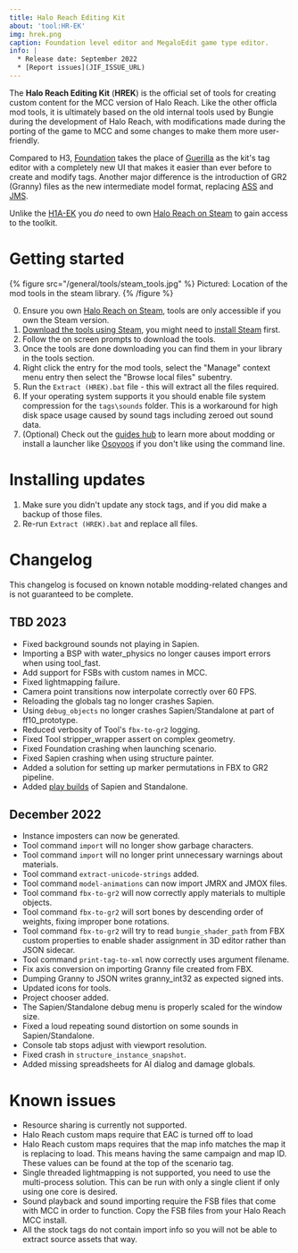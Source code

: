 ```yaml
---
title: Halo Reach Editing Kit
about: 'tool:HR-EK'
img: hrek.png
caption: Foundation level editor and MegaloEdit game type editor.
info: |
  * Release date: September 2022
  * [Report issues](JIF_ISSUE_URL)
---
```

The **Halo Reach Editing Kit** (**HREK**) is the official set of tools for creating custom content for the MCC version of Halo Reach. Like the other officla mod tools, it is ultimately based on the old internal tools used by Bungie during the development of Halo Reach, with modifications made during the porting of the game to MCC and some changes to make them more user-friendly.

Compared to H3, [Foundation](~hr-foundation) takes the place of [Guerilla](~h3-guerilla) as the kit's tag editor with a completely new UI that makes it easier than ever before to create and modify tags. Another major difference is the introduction of GR2 (Granny) files as the new intermediate model format, replacing [ASS](~) and [JMS](~).

Unlike the [H1A-EK](~) you _do_ need to own [Halo Reach on Steam][steam_purchase] to gain access to the toolkit.

# Getting started
{% figure src="/general/tools/steam_tools.jpg" %}
Pictured: Location of the mod tools in the steam library.
{% /figure %}

0. Ensure you own [Halo Reach on Steam][steam_purchase], tools are only accessible if you own the Steam version.
1. [Download the tools using Steam](steam://run/1695793), you might need to [install Steam](https://store.steampowered.com/about/) first.
2. Follow the on screen prompts to download the tools.
3. Once the tools are done downloading you can find them in your library in the tools section.
4. Right click the entry for the mod tools, select the "Manage" context menu entry then select the "Browse local files" subentry.
5. Run the `Extract (HREK).bat` file - this will extract all the files required.
6. If your operating system supports it you should enable file system compression for the `tags\sounds` folder. This is a workaround for high disk space usage caused by sound tags including zeroed out sound data.
7. (Optional) Check out the [guides hub](~guides) to learn more about modding or install a launcher like [Osoyoos](~) if you don't like using the command line.

# Installing updates
1. Make sure you didn't update any stock tags, and if you did make a backup of those files.
2. Re-run `Extract (HREK).bat` and replace all files.

# Changelog
This changelog is focused on known notable modding-related changes and is not guaranteed to be complete.

## TBD 2023
* Fixed background sounds not playing in Sapien.
* Importing a BSP with water_physics no longer causes import errors when using tool_fast.
* Add support for FSBs with custom names in MCC.
* Fixed lightmapping failure.
* Camera point transitions now interpolate correctly over 60 FPS.
* Reloading the globals tag no longer crashes Sapien.
* Using `debug_objects` no longer crashes Sapien/Standalone at part of ff10_prototype.
* Reduced verbosity of Tool's `fbx-to-gr2` logging.
* Fixed Tool stripper_wrapper assert on complex geometry.
* Fixed Foundation crashing when launching scenario.
* Fixed Sapien crashing when using structure painter.
* Added a solution for setting up marker permutations in FBX to GR2 pipeline.
* Added [play builds](~build-types#optimization-options) of Sapien and Standalone.

## December 2022
* Instance imposters can now be generated.
* Tool command `import` will no longer show garbage characters.
* Tool command `import` will no longer print unnecessary warnings about materials.
* Tool command `extract-unicode-strings` added.
* Tool command `model-animations` can now import JMRX and JMOX files.
* Tool command `fbx-to-gr2` will now correctly apply materials to multiple objects.
* Tool command `fbx-to-gr2` will sort bones by descending order of weights, fixing improper bone rotations.
* Tool command `fbx-to-gr2` will try to read `bungie_shader_path` from FBX custom properties to enable shader assignment in 3D editor rather than JSON sidecar.
* Tool command `print-tag-to-xml` now correctly uses argument filename.
* Fix axis conversion on importing Granny file created from FBX.
* Dumping Granny to JSON writes granny_int32 as expected signed ints.
* Updated icons for tools.
* Project chooser added.
* The Sapien/Standalone debug menu is properly scaled for the window size.
* Fixed a loud repeating sound distortion on some sounds in Sapien/Standalone.
* Console tab stops adjust with viewport resolution.
* Fixed crash in `structure_instance_snapshot`.
* Added missing spreadsheets for AI dialog and damage globals.

# Known issues

* Resource sharing is currently not supported.
* Halo Reach custom maps require that EAC is turned off to load
* Halo Reach custom maps requires that the map info matches the map it is replacing to load. This means having the same campaign and map ID. These values can be found at the top of the scenario tag.
* Single threaded lightmapping is not supported, you need to use the multi-process solution. This can be run with only a single client if only using one core is desired.
* Sound playback and sound importing require the FSB files that come with MCC in order to function. Copy the FSB files from your Halo Reach MCC install.
* All the stock tags do not contain import info so you will not be able to extract source assets that way.

[steam_purchase]: https://store.steampowered.com/app/1064220
